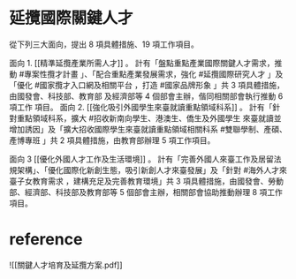 # 延攬國際關鍵人才
從下列三大面向，提出 8 項具體措施、19 項工作項目。 

面向 1. [[精準延攬產業所需人才]] 。
計有「盤點重點產業國際關鍵人才需求，推動 #專案性攬才計畫 」、「配合重點產業發展需求，強化 #延攬國際研究人才 」及「優化 #國家攬才入口網及相關平台 ，打造 #國家品牌形象 」共 3 項具體措施，由國發會、科技部、教育部 及經濟部等 4 個部會主辦，偕同相關部會執行推動 6 項工作 項目。 
面向 2. [[強化吸引外國學生來臺就讀重點領域科系]] 。
計有「針對重點領域科系，擴大 #招收新南向學生、港澳生、僑生及外國學生 來臺就讀並增加誘因」及「擴大招收國際學生來臺就讀重點領域相關科系 #雙聯學制、產碩、產博專班 」共 2 項具體措施，由教育部辦理 5 項工作項目。 

面向 3 [[優化外國人才工作及生活環境]] 。 
計有「完善外國人來臺工作及居留法規架構」、「優化國際化新創生態，吸引新創人才來臺發展」及「針對 #海外人才來臺子女教育需求 ，建構充足及完善教育環境」共 3 項具體措施，由國發會、勞動部、經濟部、科技部及教育部等 5 個部會主辦，相關部會協助推動辦理 8 項工作項目。

# reference
![[關鍵人才培育及延攬方案.pdf]]